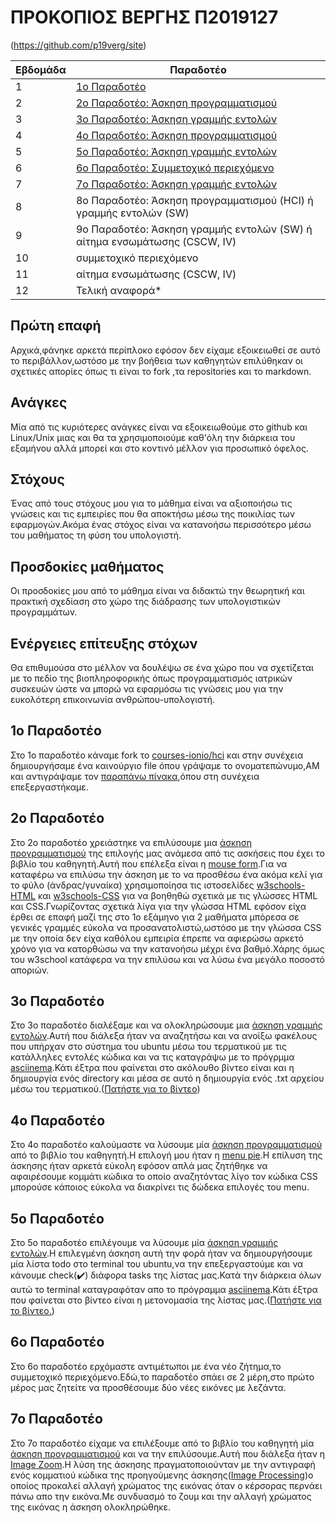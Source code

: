 # ΠΡΟΚΟΠΙΟΣ ΒΕΡΓΗΣ Π2019127
(https://github.com/p19verg/site)

| Εβδομάδα | Παραδοτέο |
| --- | --- |
| 1 |[1ο Παραδοτέο](https://github.com/p19verg/hci/blob/%CE%A02019127/projects/2019127/README.md#1%CE%BF-%CF%80%CE%B1%CF%81%CE%B1%CE%B4%CE%BF%CF%84%CE%AD%CE%BF)
| 2 | [2ο Παραδοτέο: Άσκηση προγραμματισμού](https://github.com/p19verg/hci/blob/%CE%A02019127/projects/2019127/README.md#2%CE%BF-%CF%80%CE%B1%CF%81%CE%B1%CE%B4%CE%BF%CF%84%CE%AD%CE%BF)
| 3 | [3ο Παραδοτέο: Άσκηση γραμμής εντολών](https://github.com/p19verg/hci/blob/%CE%A02019127/projects/2019127/README.md#3%CE%BF-%CF%80%CE%B1%CF%81%CE%B1%CE%B4%CE%BF%CF%84%CE%AD%CE%BF) 
| 4 | [4ο Παραδοτέο: Άσκηση προγραμματισμού](https://github.com/p19verg/hci/blob/%CE%A02019127/projects/2019127/README.md#4%CE%BF-%CF%80%CE%B1%CF%81%CE%B1%CE%B4%CE%BF%CF%84%CE%AD%CE%BF)
| 5 | [5ο Παραδοτέο: Άσκηση γραμμής εντολών](https://github.com/p19verg/hci/blob/%CE%A02019127/projects/2019127/README.md#5%CE%BF-%CF%80%CE%B1%CF%81%CE%B1%CE%B4%CE%BF%CF%84%CE%AD%CE%BF)
| 6 | [6ο Παραδοτέο: Συμμετοχικό περιεχόμενο](https://github.com/p19verg/hci/blob/%CE%A02019127/projects/2019127/README.md#6%CE%BF-%CF%80%CE%B1%CF%81%CE%B1%CE%B4%CE%BF%CF%84%CE%AD%CE%BF)
| 7 | [7ο Παραδοτέο: Άσκηση γραμμής εντολών](https://github.com/p19verg/hci/blob/%CE%A02019127/projects/2019127/README.md#7%CE%BF-%CF%80%CE%B1%CF%81%CE%B1%CE%B4%CE%BF%CF%84%CE%AD%CE%BF)
| 8 | 8ο Παραδοτέο: Άσκηση προγραμματισμού (HCI) ή γραμμής εντολών (SW) |
| 9 | 9ο Παραδοτέο: Άσκηση γραμμής εντολών (SW) ή αίτημα ενσωμάτωσης (CSCW, IV) |
| 10 | συμμετοχικό περιεχόμενο |
| 11 | αίτημα ενσωμάτωσης (CSCW, IV) |
| 12 | Τελική αναφορά* |


## Πρώτη επαφή
Αρχικά,φάνηκε αρκετά περίπλοκο εφόσον δεν είχαμε εξοικειωθεί σε αυτό το περιβάλλον,ωστόσο με την βοήθεια των καθηγητών επιλύθηκαν οι σχετικές απορίες όπως τι είναι το fork ,τα repositories και το markdown.

## Ανάγκες
Μία από τις κυριότερες ανάγκες είναι να εξοικειωθούμε στο github και Linux/Unix μιας και θα τα χρησιμοποιούμε καθ'όλη την διάρκεια του εξαμήνου αλλά μπορεί και στο κοντινό μέλλον για προσωπικό όφελος.

## Στόχους
Ένας από τους στόχους μου για το μάθημα είναι να αξιοποιήσω τις γνώσεις και τις εμπειρίες που θα αποκτήσω μέσω της ποικιλίας των εφαρμογών.Ακόμα ένας στόχος είναι να κατανοήσω περισσότερο μέσω του μαθήματος τη φύση του υπολογιστή. 

## Πρoσδοκίες μαθήματος
Οι προσδοκίες μου από το μάθημα είναι να διδακτώ την θεωρητική και πρακτική σχεδίαση στο χώρο της διάδρασης των υπολογιστικών προγραμμάτων.

## Ενέργειες επίτευξης στόχων
Θα επιθυμούσα στο μέλλον να δουλέψω σε ένα χώρο που να σχετίζεται με το πεδίο της βιοπληροφορικής όπως προγραμματισμός ιατρικών συσκευών ώστε να μπορώ να εφαρμόσω τις γνώσεις μου για την ευκολότερη επικοινωνία ανθρώπου-υπολογιστή.

## 1ο Παραδοτέο
Στο 1ο παραδοτέο κάναμε fork το [courses-ionio/hci](https://github.com/courses-ionio/hci) και στην συνέχεια δημιουργήσαμε ένα καινούργιο file όπου γράψαμε το ονοματεπώνυμο,ΑΜ και αντιγράψαμε τον [παραπάνω πίνακα](https://github.com/p19verg/hci/blob/%CE%A02019127/projects/2019127/README.md#%CF%80%CF%81%CE%BF%CE%BA%CE%BF%CF%80%CE%B9%CE%BF%CF%83-%CE%B2%CE%B5%CF%81%CE%B3%CE%B7%CF%83-%CF%802019127),όπου στη συνέχεια επεξεργαστήκαμε.

## 2ο Παραδοτέο
Στο 2ο παραδοτέο χρειάστηκε να επιλύσουμε μια [άσκηση προγραμματισμού](https://pibook.epidro.me/remix/) της επιλογής μας ανάμεσα από τις ασκήσεις που έχει το βιβλίο του καθηγητή.Αυτή που επέλεξα είναι η [mouse form](https://github.com/p19verg/site/blob/master/_remix/mouse-form.md).Για να καταφέρω να επιλύσω την άσκηση με το να προσθέσω ένα ακόμα κελί για το φύλο (άνδρας/γυναίκα) χρησιμοποίησα τις ιστοσελίδες [w3schools-HTML](https://www.w3schools.com/html/default.asp) και [w3schools-CSS](https://www.w3schools.com/css/) για να βοηθηθώ σχετικά με τις γλώσσες HTML και CSS.Γνωρίζοντας σχετικά λίγα για την γλώσσα HTML εφόσον είχα έρθει σε επαφή μαζί της στο 1ο εξάμηνο για 2 μαθήματα μπόρεσα σε γενικές γραμμές εύκολα να προσανατολιστώ,ωστόσο με την γλώσσα CSS με την οποία δεν είχα καθόλου εμπειρία έπρεπε να αφιερώσω αρκετό χρόνο για να κατορθώσω να την κατανοήσω μέχρι ένα βαθμό.Χάρης όμως του w3school κατάφερα να την επιλύσω και να λύσω ένα μεγάλο ποσοστό αποριών.

## 3ο Παραδοτέο
Στο 3ο παραδοτέο διαλέξαμε και να ολοκληρώσουμε μια [άσκηση γραμμής εντολών](https://github.com/epidrome/dokey).Αυτή που διάλεξα ήταν να αναζητήσω και να ανοίξω φακέλους που υπήρχαν στο σύστημα του ubuntu μέσω του τερματικού με τις κατάλληλες εντολές κώδικα και να τις καταγράψω με το πρόγρμμα [asciinema](https://asciinema.org/).Κάτι έξτρα που φαίνεται στο ακόλουθο βίντεο είναι και η δημιουργία ενός directory και μέσα σε αυτό η δημιουργία ενός .txt αρχείου μέσω του τερματικού.([Πατήστε για το βίντεο](https://asciinema.org/a/368904))

## 4ο Παραδοτέο
Στο 4ο παραδοτέο καλούμαστε να λύσουμε μία [άσκηση προγραμματισμού](https://pibook.epidro.me/remix/) από το βιβλίο του καθηγητή.Η επιλογή μου ήταν η [menu pie](https://github.com/p19verg/site/blob/master/_remix/menu-pie.md).Η επίλυση της άσκησης ήταν αρκετά εύκολη εφόσον απλά μας ζητήθηκε να αφαιρέσουμε κομμάτι κώδικα το οποίο αναζητόντας λίγο τον κώδικα CSS μπορούσε κάποιος εύκολα να διακρίνει τις δώδεκα επιλογές του menu.

## 5ο Παραδοτέο
Στο 5ο παραδοτέο επιλέγουμε να λύσουμε μία [άσκηση γραμμής εντολών](https://github.com/epidrome/dokey).Η επιλεγμένη άσκηση αυτή την φορά ήταν να δημιουργήσουμε μία λίστα todo στο terminal του ubuntu,να την επεξεργαστούμε και να κάνουμε check(✔️) διάφορα tasks της λίστας μας.Κατά την διάρκεια όλων αυτώ το terminal καταγραφόταν απο το πρόγραμμα [asciinema](https://asciinema.org/).Κάτι έξτρα που φαίνεται στο βίντεο είναι η μετονομασία της λίστας μας.([Πατήστε για το βίντεο.](https://asciinema.org/a/370245))

## 6ο Παραδοτέο
Στο 6ο παραδοτέο ερχόμαστε αντιμέτωποι με ένα νέο ζήτημα,το συμμετοχικό περιεχόμενο.Εδώ,το παραδοτέο σπάει σε 2 μέρη,στο πρώτο μέρος μας ζητείτε να προσθέσουμε δύο νέες εικόνες με λεζάντα.

## 7ο Παραδοτέο
Στο 7ο παραδοτέο είχαμε να επιλέξουμε από το βιβλίο του καθηγητή μία [άσκηση προγραμματισμού](https://pibook.epidro.me/remix/) και να την επιλύσουμε.Αυτή που διάλεξα ήταν η [Image Zoom](https://github.com/p19verg/site/blob/master/_remix/image-zoom.md).Η λύση της άσκησης πραγματοποιούνταν με την αντιγραφή ενός κομματιού κώδικα της προηγούμενης άσκησης([Image Processing](https://pibook.epidro.me/remix/image-filter/))ο οποίος προκαλεί αλλαγή χρώματος της εικόνας όταν ο κέρσορας περνάει πάνω απο την εικόνα.Με συνδυασμό το ζουμ και την αλλαγή χρώματος της εικόνας η άσκηση ολοκληρώθηκε.
